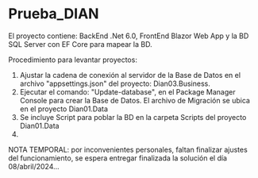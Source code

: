 # Prueba_DIAN

El proyecto contiene: BackEnd .Net 6.0, FrontEnd Blazor Web App y la BD SQL Server con EF Core para mapear la BD.

Procedimiento para levantar proyectos:

1. Ajustar la cadena de conexión al servidor de la Base de Datos en el archivo "appsettings.json" del proyecto: Dian03.Business.
2. Ejecutar el comando: "Update-database", en el Package Manager Console para crear la Base de Datos. El archivo de Migración se ubica en el proyecto Dian01.Data
3. Se incluye Script para poblar la BD en la carpeta Scripts del proyecto Dian01.Data
4. 

NOTA TEMPORAL: por inconvenientes personales, faltan finalizar ajustes del funcionamiento, se espera entregar finalizada la solución el día 08/abril/2024...


